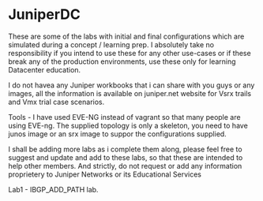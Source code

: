 # JuniperDC


These
 are some of the labs with initial and final configurations which are simulated during a concept / learning prep. 
I absolutely take no responsibility if you intend to use these for any other use-cases or if these break any of the production environments, use
these only for learning Datacenter education. 

I do not havea any Juniper workbooks that i can share with you guys or any images, all the information is available on juniper.net website
for Vsrx trails and Vmx trial case scenarios.


Tools - I have used EVE-NG instead of vagrant so that many people are using EVE-ng. The supplied topology is only a skeleton, you need to have 
	junos image or an srx image to suppor the configurations supplied.

I shall be adding more labs as i complete them along, please feel free to suggest and update and add to these labs, so that these are 
intended to help other members. And strictly, do not request or add any information proprietery to Juniper Networks or its Educational Services


Lab1 - IBGP_ADD_PATH lab. 